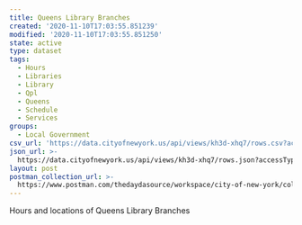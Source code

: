 ```yaml
---
title: Queens Library Branches
created: '2020-11-10T17:03:55.851239'
modified: '2020-11-10T17:03:55.851250'
state: active
type: dataset
tags:
  - Hours
  - Libraries
  - Library
  - Qpl
  - Queens
  - Schedule
  - Services
groups:
  - Local Government
csv_url: 'https://data.cityofnewyork.us/api/views/kh3d-xhq7/rows.csv?accessType=DOWNLOAD'
json_url: >-
  https://data.cityofnewyork.us/api/views/kh3d-xhq7/rows.json?accessType=DOWNLOAD
layout: post
postman_collection_url: >-
  https://www.postman.com/thedaydasource/workspace/city-of-new-york/collection/15909983-f0499b7f-776a-4856-a3be-a1647bffd2ac
---
```

Hours and locations of Queens Library Branches
